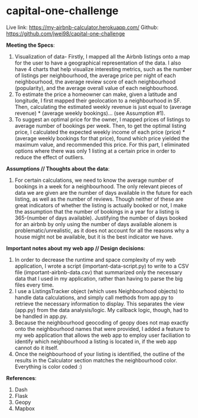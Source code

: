 # capital-one-challenge

Live link: https://my-airbnb-calculator.herokuapp.com/
Github: https://github.com/jwei98/capital-one-challenge


**Meeting the Specs**:
1. Visualization of data- Firstly, I mapped all the Airbnb listings onto a map for the user to have a geographical representation of the data. I also have 4 charts that help visualize interesting metrics, such as the number of listings per neighbourhood, the average price per night of each neighbourhood, the average review score of each neighbourhood (popularity), and the average overall value of each neighbourhood.
2. To estimate the price a homeowner can make, given a latitude and longitude, I first mapped their geolocation to a neighbourhood in SF. Then, calculating the estimated weekly revenue is just equal to (average revenue) * (average weekly bookings)... (see Assumption #1).
3. To suggest an optimal price for the owner, I mapped prices of listings to average number of bookings per week. Then, to get the optimal listing price, I calculated the expected weekly income of each price (price) * (average weekly bookings for that price), found which price yielded the maximum value, and recommended this price. For this part, I eliminated options where there was only 1 listing at a certain price in order to reduce the effect of outliers.


**Assumptions // Thoughts about the data**:
1. For certain calculations, we need to know the average number of bookings in a week for a neighbourhood. The only relevant pieces of data we are given are the number of days available in the future for each listing, as well as the number of reviews. Though neither of these are great indicators of whether the listing is actually booked or not, I make the assumption that the number of bookings in a year for a listing is 365-(number of days available). Justifying the number of days booked for an airbnb by only using the number of days available alonem is problematic/unrealistic, as it does not account for all the reasons why a house might not be available, but it is the best indicator we have.


**Important notes about my web app // Design decisions**:
1. In order to decrease the runtime and space complexity of my web application, I wrote a script (important-data-script.py) to write to a CSV file (important-airbnb-data.csv) that summarized only the necessary data that I used in my application, rather than having to parse the big files every time.
2. I use a ListingsTracker object (which uses Neighbourhood objects) to handle data calculations, and simply call methods from app.py to retrieve the necessary information to display. This separates the view (app.py) from the data analysis/logic. My callback logic, though, had to be handled in app.py.
3. Because the neighbourhood geocoding of geopy does not map exactly onto the neighbourhood names that were provided, I added a feature to my web application that allows the web app to employ user faciliation to identify which neighbourhood a listing is located in, if the web app cannot do it itself.
4. Once the neighbourhood of your listing is identified, the outline of the results in the Calculator section matches the neighbourhood color. Everything is color coded :)



**References**:
1. Dash
2. Flask
3. Geopy
4. Mapbox

